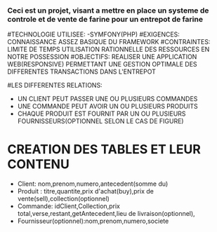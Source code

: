 ### Ceci est un projet, visant a mettre en place un systeme de controle et de vente de farine pour un entrepot de farine

#TECHNOLOGIE UTILISEE:
  -SYMFONY(PHP)
#EXIGENCES: 
  CONNAISSANCE ASSEZ BASIQUE DU FRAMEWORK
#CONTRAINTES: 
    LIMITE DE TEMPS 
    UTILISATION RATIONNELLE DES RESSOURCES EN NOTRE POSSESSION
#OBJECTIFS:
  REALISER UNE APPLICATION WEB(RESPONSIVE) PERMETTANT UNE GESTION OPTIMALE DES DIFFERENTES TRANSACTIONS DANS L'ENTREPOT
  
#LES DIFFERENTES RELATIONS:
  - UN CLIENT PEUT PASSER UNE OU PLUSIEURS COMMANDES
  - UNE COMMANDE PEUT AVOIR UN OU PLUSIEURS PRODUITS
  - CHAQUE PRODUIT EST FOURNIT PAR UN OU PLUSIEURS FOURNISSEURS(OPTIONNEL SELON LE CAS DE FIGURE)

# CREATION DES TABLES ET LEUR CONTENU
  - Client: nom,prenom,numero,antecedent(somme du)
  - Produit : titre,quantite,prix d'achat(buy),prix de vente(sell),collection<fournisseur>(optionnel)
  - Commande: idClient,Collection<Produit>,prix total,verse,restant,getAntecedent,lieu de livraison(optionnel),
  - Fournisseur(optionnel):nom,prenom,numero,societe
